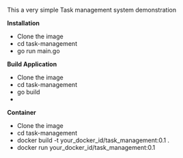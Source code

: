 This a very simple Task management system demonstration

**Installation**
- Clone the image
- cd task-management
-  go run main.go

**Build Application**
- Clone the image
- cd task-management
-  go build
-  
**Container**
- Clone the image
- cd task-management
- docker build -t your_docker_id/task_management:0.1 . 
- docker run your_docker_id/task_management:0.1  
